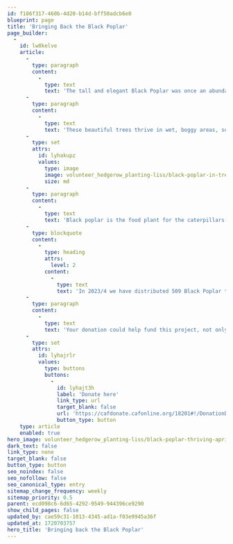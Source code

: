 ```yaml
---
id: f186f317-460b-4d20-b14d-bff50adcb6e0
blueprint: page
title: 'Bringing Back the Black Poplar'
page_builder:
  -
    id: lw0kelve
    article:
      -
        type: paragraph
        content:
          -
            type: text
            text: 'The tall and elegant Black Poplar was once an abundant tree species in Britain. However over recent years this imposing tree has become rare, and according to the Forestry Commission it is one of the most endangered native timber tree species in the UK. '
      -
        type: paragraph
        content:
          -
            type: text
            text: 'These beautiful trees thrive in wet, boggy areas, so are often found alongside rivers or floodplains. We are now on a mission to help boost numbers of the Black Poplar by planting them in our project area. '
      -
        type: set
        attrs:
          id: lyhakupz
          values:
            type: image
            image: volunteer_hedgerow_planting-liss/black-poplar-in-tree-tube.jpeg
            size: md
      -
        type: paragraph
        content:
          -
            type: text
            text: 'Black poplar is the food plant for the caterpillars of many moths, including the hornet, wood leopard, poplar hawk and figure of eight. The catkins provide an early source of pollen and nectar for bees and other insects, and the seeds are eaten by birds.'
      -
        type: blockquote
        content:
          -
            type: heading
            attrs:
              level: 2
            content:
              -
                type: text
                text: 'In 2023/4 we have distributed 509 Black Poplar trees - a fantastic achievement. '
      -
        type: paragraph
        content:
          -
            type: text
            text: 'Your donation could help fund this project, not only helping Black Poplars to once again become a common sight in Sussex, but also helping all the wildlife which depend on this tree to flourish. '
      -
        type: set
        attrs:
          id: lyhajrlr
          values:
            type: buttons
            buttons:
              -
                id: lyhajt3h
                label: 'Donate here'
                link_type: url
                target_blank: false
                url: 'https://cafdonate.cafonline.org/18201#!/DonationDetails'
                button_type: button
    type: article
    enabled: true
hero_image: volunteer_hedgerow_planting-liss/black-poplar-thriving-april.jpeg
dark_text: false
link_type: none
target_blank: false
button_type: button
seo_noindex: false
seo_nofollow: false
seo_canonical_type: entry
sitemap_change_frequency: weekly
sitemap_priority: 0.5
parent: ecd098c6-6d65-4292-9549-944396ce9290
show_child_pages: false
updated_by: cae59c31-1013-4345-ad1a-f03e9945a36f
updated_at: 1720703757
hero_title: 'Bringing back the Black Poplar'
---
```

